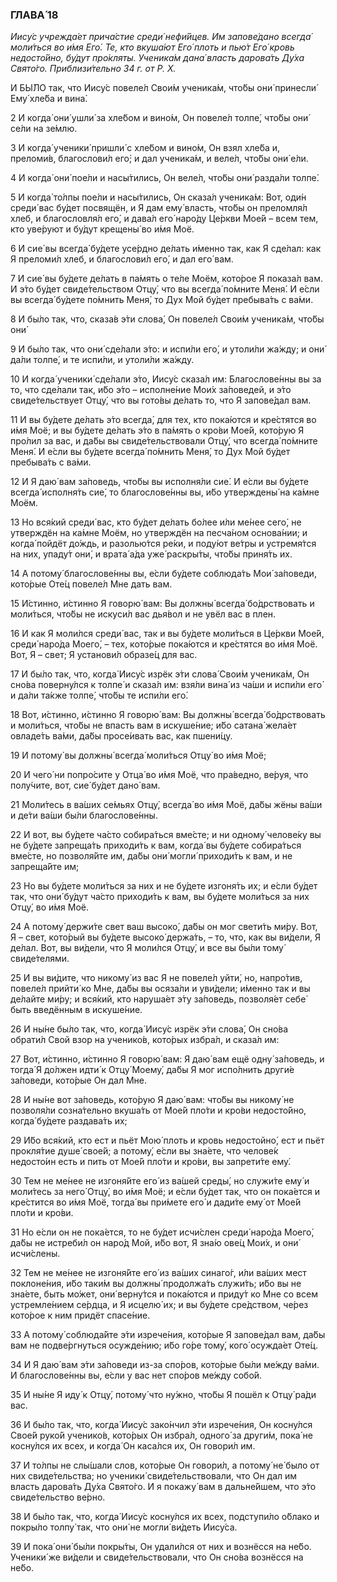 ### ГЛАВА́ 18

_Иису́с учрежда́ет прича́стие среди́ нефи́йцев. Им запове́дано всегда́ моли́ться во и́мя Его́. Те, кто вкуша́ют Его́ плоть и пью́т Его́ кровь недосто́йно, бу́дут про́кляты. Ученика́м дана́ власть дарова́ть Ду́ха Свято́го. Приблизи́тельно 34 г. от Р. Х._

И БЫ́ЛО так, что Иису́с повеле́л Свои́м ученика́м, что́бы они́ принесли́ Ему́ хле́ба и вина́.

2 И когда́ они́ ушли́ за хле́бом и вино́м, Он повеле́л толпе́, что́бы они́ се́ли на зе́млю.

3 И когда́ ученики́ пришли́ с хле́бом и вино́м, Он взял хле́ба и, преломи́в, благослови́л его́; и дал ученика́м, и веле́л, что́бы они́ е́ли.

4 И когда́ они́ пое́ли и насы́тились, Он веле́л, что́бы они́ разда́ли толпе́.

5 И когда́ то́лпы пое́ли и насы́тились, Он сказа́л ученика́м: Вот, оди́н среди́ вас бу́дет посвящён, и Я дам ему́ власть, что́бы он преломля́л хлеб, и благословля́л его́, и дава́л его́ наро́ду Це́ркви Мое́й – всем тем, кто уве́руют и бу́дут крещены́ во и́мя Моё.

6 И сие́ вы всегда́ бу́дете усе́рдно де́лать и́менно так, как Я сде́лал: как Я преломи́л хлеб, и благослови́л его́, и дал его́ вам.

7 И сие́ вы бу́дете де́лать в па́мять о те́ле Моём, кото́рое Я показа́л вам. И э́то бу́дет свиде́тельством Отцу́, что вы всегда́ по́мните Меня́. И е́сли вы всегда́ бу́дете по́мнить Меня́, то Дух Мой бу́дет пребыва́ть с ва́ми.

8 И бы́ло так, что, сказа́в э́ти слова́, Он повеле́л Свои́м ученика́м, что́бы они́

9 И бы́ло так, что они́ сде́лали э́то: и испи́ли его́, и утоли́ли жа́жду; и они́ да́ли толпе́, и те испи́ли, и утоли́ли жа́жду.

10 И когда́ ученики́ сде́лали э́то, Иису́с сказа́л им: Благослове́нны вы за то, что сде́лали так, и́бо э́то – исполне́ние Мои́х за́поведей, и э́то свиде́тельствует Отцу́, что вы гото́вы де́лать то, что Я запове́дал вам.

11 И вы бу́дете де́лать э́то всегда́, для тех, кто пока́ются и кре́стятся во и́мя Моё; и вы бу́дете де́лать э́то в па́мять о кро́ви Мое́й, кото́рую Я про́лил за вас, и да́бы вы свиде́тельствовали Отцу́, что всегда́ по́мните Меня́. И е́сли вы бу́дете всегда́ по́мнить Меня́, то Дух Мой бу́дет пребыва́ть с ва́ми.

12 И Я даю́ вам за́поведь, что́бы вы исполня́ли сие́. И е́сли вы бу́дете всегда́ исполня́ть сие́, то благослове́нны вы, и́бо утверждены́ на ка́мне Моём.

13 Но вся́кий среди́ вас, кто бу́дет де́лать бо́лее и́ли ме́нее сего́, не утверждён на ка́мне Моём, но утверждён на песча́ном основа́нии; и когда́ пойдёт до́ждь, и разолью́тся ре́ки, и поду́ют ве́тры и устремя́тся на них, упаду́т они́, и врата́ а́да уже́ раскры́ты, что́бы приня́ть их.

14 А потому́ благослове́нны вы, е́сли бу́дете соблюда́ть Мои́ за́поведи, кото́рые Оте́ц повеле́л Мне дать вам.

15 И́стинно, и́стинно Я говорю́ вам: Вы должны́ всегда́ бо́дрствовать и моли́ться, что́бы не искуси́л вас дья́вол и не увёл вас в плен.

16 И как Я моли́лся среди́ вас, так и вы бу́дете моли́ться в Це́ркви Мое́й, среди́ наро́да Моего́, – тех, кото́рые пока́ются и кре́стятся во и́мя Моё. Вот, Я – свет; Я установи́л образе́ц для вас.

17 И бы́ло так, что, когда́ Иису́с изрёк э́ти слова́ Свои́м ученика́м, Он сно́ва поверну́лся к толпе́ и сказа́л им: взя́ли вина́ из ча́ши и испи́ли его́ и да́ли та́кже толпе́, что́бы те испи́ли его́.

18 Вот, и́стинно, и́стинно Я говорю́ вам: Вы должны́ всегда́ бо́дрствовать и моли́ться, что́бы не впасть вам в искуше́ние; и́бо сатана́ жела́ет овладе́ть ва́ми, да́бы просе́ивать вас, как пшени́цу.

19 И потому́ вы должны́ всегда́ моли́ться Отцу́ во и́мя Моё;

20 И чего́ ни попро́сите у Отца́ во и́мя Моё, что пра́ведно, ве́руя, что полу́чите, вот, сие́ бу́дет дано́ вам.

21 Моли́тесь в ва́ших се́мьях Отцу́, всегда́ во и́мя Моё, да́бы жёны ва́ши и де́ти ва́ши бы́ли благослове́нны.

22 И вот, вы бу́дете ча́сто собира́ться вме́сте; и ни одному́ челове́ку вы не бу́дете запреща́ть приходи́ть к вам, когда́ вы бу́дете собира́ться вме́сте, но позволя́йте им, да́бы они́ могли́ приходи́ть к вам, и не запреща́йте им;

23 Но вы бу́дете моли́ться за них и не бу́дете изгоня́ть их; и е́сли бу́дет так, что они́ бу́дут ча́сто приходи́ть к вам, вы бу́дете моли́ться за них Отцу́, во и́мя Моё.

24 А потому́ держи́те свет ваш высоко́, да́бы он мог свети́ть ми́ру. Вот, Я – свет, кото́рый вы бу́дете высоко́ держа́ть, – то, что, как вы ви́дели, Я де́лал. Вот, вы ви́дели, что Я моли́лся Отцу́, и все вы бы́ли тому́ свиде́телями.

25 И вы ви́дите, что никому́ из вас Я не повеле́л уйти́, но, напро́тив, повеле́л прийти́ ко Мне, да́бы вы осяза́ли и уви́дели; и́менно так и вы де́лайте ми́ру; и вся́кий, кто наруша́ет э́ту за́поведь, позволя́ет себе́ быть введённым в искуше́ние.

26 И ны́не бы́ло так, что, когда́ Иису́с изрёк э́ти слова́, Он сно́ва обрати́л Свой взор на ученико́в, кото́рых избра́л, и сказа́л им:

27 Вот, и́стинно, и́стинно Я говорю́ вам: Я даю́ вам ещё одну́ за́поведь, и тогда́ Я до́лжен идти́ к Отцу́ Моему́, да́бы Я мог испо́лнить други́е за́поведи, кото́рые Он дал Мне.

28 И ны́не вот за́поведь, кото́рую Я даю́ вам: что́бы вы никому́ не позволя́ли созна́тельно вкуша́ть от Мое́й пло́ти и кро́ви недосто́йно, когда́ бу́дете раздава́ть их;

29 И́бо вся́кий, кто ест и пьёт Мою́ плоть и кровь недостойно́, ест и пьёт прокля́тие душе́ свое́й; а потому́, е́сли вы зна́ете, что челове́к недосто́ин есть и пить от Мое́й пло́ти и кро́ви, вы запрети́те ему́.

30 Тем не ме́нее не изгоня́йте его́ из ва́шей среды́, но служи́те ему́ и моли́тесь за него́ Отцу́, во и́мя Моё; и е́сли бу́дет так, что он пока́ется и кре́стится во и́мя Моё, тогда́ вы при́мете его́ и дади́те ему́ от Мое́й пло́ти и кро́ви.

31 Но е́сли он не пока́ется, то не бу́дет исчи́слен среди́ наро́да Моего́, да́бы не истреби́л он наро́д Мой, и́бо вот, Я зна́ю ове́ц Мои́х, и они́ исчи́слены.

32 Тем не ме́нее не изгоня́йте его́ из ва́ших синаго́г, и́ли ва́ших мест поклоне́ния, и́бо таки́м вы должны́ продолжа́ть служи́ть; и́бо вы не зна́ете, быть мо́жет, они́ верну́тся и пока́ются и приду́т ко Мне со всем устремле́нием се́рдца, и Я исцелю́ их; и вы бу́дете сре́дством, че́рез кото́рое к ним придёт спасе́ние.

33 А потому́ соблюда́йте э́ти изрече́ния, кото́рые Я запове́дал вам, да́бы вам не подве́ргнуться осужде́нию; и́бо го́ре тому́, кого́ осужда́ет Оте́ц.

34 И Я даю́ вам э́ти за́поведи из-за спо́ров, кото́рые бы́ли ме́жду ва́ми. И благослове́нны вы, е́сли у вас нет спо́ров ме́жду собо́й.

35 И ны́не Я иду́ к Отцу́, потому́ что ну́жно, что́бы Я пошёл к Отцу́ ра́ди вас.

36 И бы́ло так, что, когда́ Иису́с зако́нчил э́ти изрече́ния, Он косну́лся Свое́й руко́й ученико́в, кото́рых Он избра́л, одного́ за други́м, пока́ не косну́лся их всех, и когда́ Он каса́лся их, Он говори́л им.

37 И то́лпы не слы́шали слов, кото́рые Он говори́л, а потому́ не́ было от них свиде́тельства; но ученики́ свиде́тельствовали, что Он дал им власть дарова́ть Ду́ха Свято́го. И я покажу́ вам в дальне́йшем, что э́то свиде́тельство ве́рно.

38 И бы́ло так, что, когда́ Иису́с косну́лся их всех, подступи́ло о́блако и покры́ло толпу́ так, что они́ не могли́ ви́деть Иису́са.

39 И пока́ они́ бы́ли покры́ты, Он удали́лся от них и вознёсся на не́бо. Ученики́ же ви́дели и свиде́тельствовали, что Он сно́ва вознёсся на не́бо.
